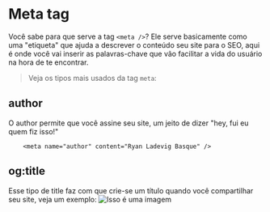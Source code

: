 # Meta tag

Você sabe para que serve a tag `<meta />`? Ele serve basicamente como uma "etiqueta" que ajuda a descrever o conteúdo seu site para o SEO, aqui é onde você vai inserir as palavras-chave que vão facilitar a vida do usuário na hora de te encontrar. 

> Veja os tipos mais usados da tag `meta`:

## author

O author permite que você assine seu site, um jeito de dizer "hey, fui eu quem fiz isso!"
```
    <meta name="author" content="Ryan Ladevig Basque" />
```

## og:title

Esse tipo de title faz com que crie-se um título quando você compartilhar seu site, veja um exemplo:
![Isso é uma imagem](https://myoctocat.com/assets/images/base-octocat.svg)

